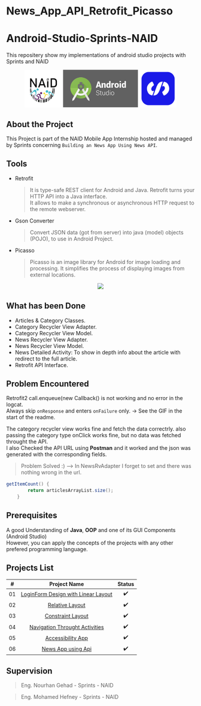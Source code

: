 # News_App_API_Retrofit_Picasso

# Android-Studio-Sprints-NAID

 This repositery show my implementations of  android studio projects with Sprints and NAID



<!-- ![alt-text-1](naid.png "title-1") ![alt-text-2](sprints.png "title-2") -->
<p align="center">
  <img src="images/naid.png" width="100" />
  <img src="images/android-studio-logo.png" width="200", height="100" />   
  <img src="images/sprints.png" width="100" /> 
  
</p>



## About the Project

This Project is part of the NAID Mobile App Internship hosted and managed by Sprints concerning `Building an News App Using News API`. 

## Tools 
- Retrofit
  > It is type-safe REST client for Android and Java. Retrofit turns your HTTP API into a Java interface.  
  > It allows to make a synchronous or asynchronous HTTP request to the remote webserver.
- Gson Converter
  >  Convert JSON data (got from server) into java (model) objects (POJO), to use in Android Project.
- Picasso
  > Picasso is an image library for Android for image loading and processing. It simplifies the process of displaying images from external locations.

<p align="center">
  <img src="images/News_API2.gif" width="300" />
</p>

## What has been Done
- Articles & Category Classes.
- Category Recycler View Adapter.
- Category Recycler View Model.
- News Recycler View Adapter.
- News Recycler View Model.
- News Detailed Activity: To show in depth info about the article with redirect to the full article.
- Retrofit API Interface.



## Problem Encountered
Retrofit2 call.enqueue(new Callback<NewsModel>() is not working and no error in the logcat.\
Always skip `onResponse` and enters `onFailure` only. -> See the GIF in the start of the readme.

The category recycler view works fine and fetch the data correctrly. also passing the category type onClick works fine, but no data was fetched throught the API.\
I also Checked the API URL using **Postman** and it worked and the json was generated with the corresponding fields.

> Problem Solved :) --> In NewsRvAdapter I forget to set and there was nothing wrong in the url.
```java
getItemCount() {
        return articlesArrayList.size();
    }
```
 
## Prerequisites

A good Understanding of **Java**, **OOP**  and one of its GUI Components (Android Studio)\
However, you can apply the concepts of the projects with any other prefered programming language.


## Projects List

|  # |                                       Project Name                                       |          Status          |
|:--:|:----------------------------------------------------------------------------------------:|:------------------------:|
| 01 | [LoginForm Design with Linear Layout](https://github.com/mohamed-abdelaziz721/Login-Form) |    :heavy_check_mark:    |
| 02 |          [Relative Layout](https://github.com/mohamed-abdelaziz721/Relative-Layout)          |    :heavy_check_mark:    |
| 03 |          [Constraint Layout](https://github.com/mohamed-abdelaziz721/Constraint-Layout)              |    :heavy_check_mark:    |
| 04 | [Navigation Throught Activities](https://github.com/mohamed-abdelaziz721/Navigation-Throught-Activities)              |    :heavy_check_mark:    |
| 05 | [Accessibility App](https://github.com/mohamed-abdelaziz721/Accessibility-App)              |    :heavy_check_mark:    |
| 06 | [News App using Api](https://github.com/mohamed-abdelaziz721/News_API_Android_Studio)              |  :heavy_check_mark:     |





## Supervision
> Eng. Nourhan Gehad - Sprints - NAID

> Eng. Mohamed Hefney - Sprints - NAID
